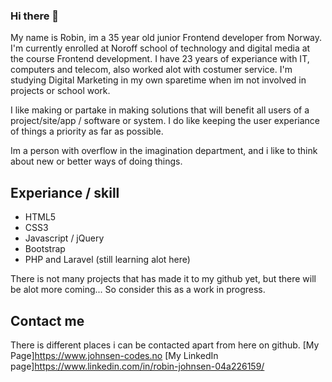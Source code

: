 ### Hi there 👋

My name is Robin, im a 35 year old junior Frontend developer from Norway. I'm currently enrolled at Noroff school of technology and digital media at the course Frontend development. I have 23 years of experiance with IT, computers and telecom, also worked alot with costumer service. I'm studying Digital Marketing in my own sparetime when im not involved in projects or school work.

I like making or partake in making solutions that will benefit all users of a project/site/app / software or system. I do like keeping the user experiance of things a priority as far as possible. 

Im a person with overflow in the imagination department, and i like to think about new or better ways of doing things.

## Experiance / skill
- HTML5
- CSS3
- Javascript / jQuery
- Bootstrap
- PHP and Laravel (still learning alot here)

There is not many projects that has made it to my github yet, but there will be alot more coming... So consider this as a work in progress.

## Contact me 

There is different places i can be contacted apart from here on github.
[My Page]https://www.johnsen-codes.no
[My LinkedIn page]https://www.linkedin.com/in/robin-johnsen-04a226159/
<!--
**ShaindalDev/ShaindalDev** is a ✨ _special_ ✨ repository because its `README.md` (this file) appears on your GitHub profile.

Here are some ideas to get you started:

- 🔭 I’m currently working on ...
- 🌱 I’m currently learning ...
- 👯 I’m looking to collaborate on ...
- 🤔 I’m looking for help with ...
- 💬 Ask me about ...
- 📫 How to reach me: ...
- 😄 Pronouns: ...
- ⚡ Fun fact: ...
-->

